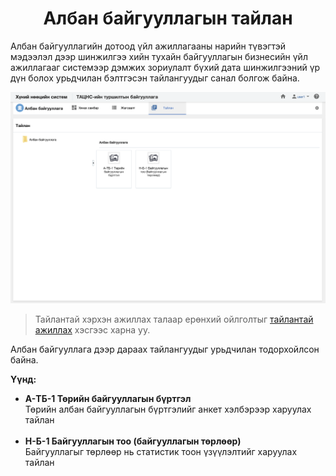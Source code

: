 
<h1 align="center">Албан байгууллагын тайлан</h1>

Албан байгууллагийн дотоод үйл ажиллагааны нарийн түвэгтэй мэдээлэл дээр шинжилгээ хийн тухайн байгууллагын бизнесийн үйл ажиллагааг системээр дэмжих зориулалт бүхий дата шинжилгээний үр дүн болох урьдчилан бэлтгэсэн тайлангуудыг санал болгож байна.

![](../assets/images/modules/legal_entities/report.png)

> Тайлантай хэрхэн ажиллах талаар ерөнхий ойлголтыг [тайлантай ажиллах](how-it-works?id=_5-Тайлантай-ажиллах) хэсгээс харна уу.

Албан байгууллага дээр дараах тайлангуудыг урьдчилан тодорхойлсон байна.

**Үүнд:**

- **A-ТБ-1 Төрийн байгууллагын бүртгэл**
  <br>Төрийн албан байгууллагын бүртгэлийг анкет хэлбэрээр харуулах тайлан<br><br>
- **Н-Б-1 Байгууллагын тоо (байгууллагын төрлөөр)**
  <br>Байгууллагыг төрлөөр нь статистик тоон үзүүлэлтийг харуулах тайлан<br><br>

